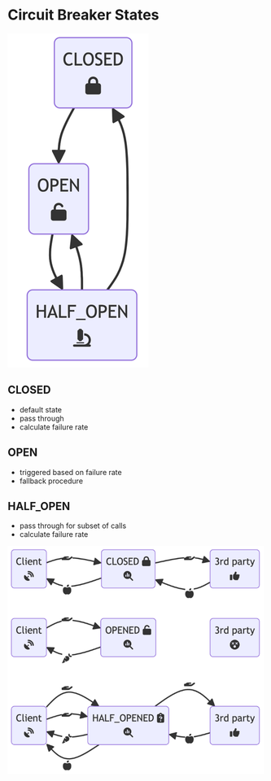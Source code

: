 # Circuit Breaker States

![State Transitions](./state_transitions.png)


## CLOSED
- default state
- pass through
- calculate failure rate

## OPEN
- triggered based on failure rate
- fallback procedure

## HALF_OPEN
- pass through for subset of calls
- calculate failure rate

![State Operations](state_operations.png)